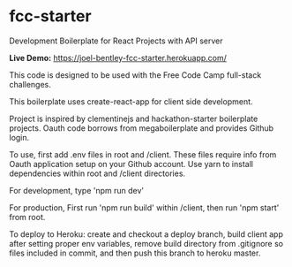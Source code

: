 # fcc-starter
Development Boilerplate for React Projects with API server

**Live Demo:** https://joel-bentley-fcc-starter.herokuapp.com/

This code is designed to be used with the Free Code Camp full-stack challenges.

This boilerplate uses create-react-app for client side development.

Project is inspired by clementinejs and hackathon-starter boilerplate projects.
Oauth code borrows from megaboilerplate and provides Github login.

To use, first add .env files in root and /client. These files require info from Oauth application setup on your Github account.
Use yarn to install dependencies within root and /client directories.

For development, type 'npm run dev'

For production, First run 'npm run build' within /client, then run 'npm start' from root.

To deploy to Heroku: create and checkout a deploy branch, build client app after setting proper env variables, remove build directory from .gitignore so files included in commit, and then push this branch to heroku master.
